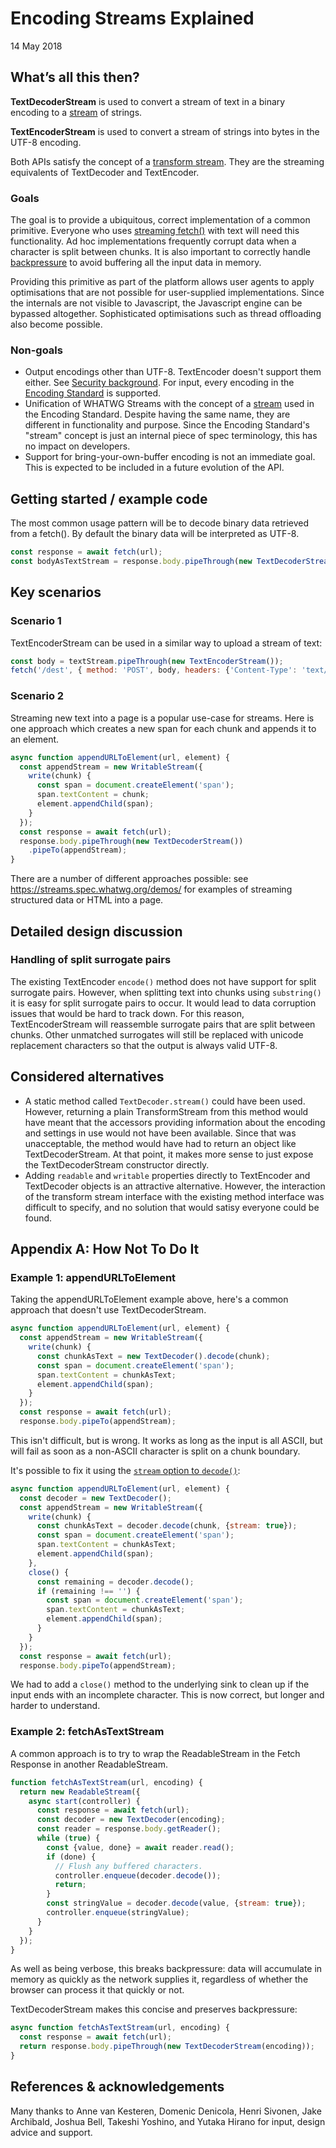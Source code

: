 # Encoding Streams Explained
14 May 2018

## What’s all this then?

**TextDecoderStream** is used to convert a stream of text in a binary encoding to a
[stream](https://streams.spec.whatwg.org/) of strings.

**TextEncoderStream** is used to convert a stream of strings into bytes in the UTF-8 encoding.

Both APIs satisfy the concept of a
[transform stream](https://streams.spec.whatwg.org/#ts-model). They are the streaming equivalents of
TextDecoder and TextEncoder.

### Goals

The goal is to provide a ubiquitous, correct implementation of a common primitive. Everyone who uses
[streaming
fetch()](https://developer.mozilla.org/en-US/docs/Web/API/Streams_API/Using_readable_streams#Consuming_a_fetch_as_a_stream)
with text will need this functionality. Ad hoc implementations frequently corrupt data when a
character is split between chunks. It is also important to correctly handle
[backpressure](https://streams.spec.whatwg.org/#backpressure) to avoid buffering all the input data
in memory.

Providing this primitive as part of the platform allows user agents to apply optimisations that are
not possible for user-supplied implementations. Since the internals are not visible to Javascript,
the Javascript engine can be bypassed altogether. Sophisticated optimisations such as thread
offloading also become possible.

### Non-goals

* Output encodings other than UTF-8. TextEncoder doesn't support them either. See [Security
  background](https://encoding.spec.whatwg.org/#security-background). For input, every
  encoding in the [Encoding Standard](https://encoding.spec.whatwg.org/#names-and-labels)
  is supported.
* Unification of WHATWG Streams with the concept of a
  [stream](https://encoding.spec.whatwg.org/#concept-stream) used in the Encoding Standard. Despite
  having the same name, they are different in functionality and purpose. Since the Encoding
  Standard's "stream" concept is just an internal piece of spec terminology, this has no impact on
  developers.
* Support for bring-your-own-buffer encoding is not an immediate goal. This is expected to be
  included in a future evolution of the API.

## Getting started / example code

The most common usage pattern will be to decode binary data retrieved from a fetch(). By default the
binary data will be interpreted as UTF-8.

```javascript
const response = await fetch(url);
const bodyAsTextStream = response.body.pipeThrough(new TextDecoderStream());
```

## Key scenarios

### Scenario 1

TextEncoderStream can be used in a similar way to upload a stream of text:

```javascript
const body = textStream.pipeThrough(new TextEncoderStream());
fetch('/dest', { method: 'POST', body, headers: {'Content-Type': 'text/plain; charset=UTF-8'} });
```


### Scenario 2

Streaming new text into a page is a popular use-case for streams. Here is one approach which
creates a new span for each chunk and appends it to an element.

```javascript
async function appendURLToElement(url, element) {
  const appendStream = new WritableStream({
    write(chunk) {
      const span = document.createElement('span');
      span.textContent = chunk;
      element.appendChild(span);
    }
  });
  const response = await fetch(url);
  response.body.pipeThrough(new TextDecoderStream())
    .pipeTo(appendStream);
}
```

There are a number of different approaches possible: see https://streams.spec.whatwg.org/demos/ for
examples of streaming structured data or HTML into a page.

## Detailed design discussion

### Handling of split surrogate pairs

The existing TextEncoder `encode()` method does not have support for split surrogate pairs. However,
when splitting text into chunks using `substring()` it is easy for split surrogate pairs to
occur. It would lead to data corruption issues that would be hard to track down. For this reason,
TextEncoderStream will reassemble surrogate pairs that are split between chunks. Other unmatched
surrogates will still be replaced with unicode replacement characters so that the output is always
valid UTF-8.

## Considered alternatives
* A static method called `TextDecoder.stream()` could have been used. However, returning a plain
  TransformStream from this method would have meant that the accessors providing information about
  the encoding and settings in use would not have been available. Since that was unacceptable, the
  method would have had to return an object like TextDecoderStream. At that point, it makes more
  sense to just expose the TextDecoderStream constructor directly.
* Adding `readable` and `writable` properties directly to TextEncoder and TextDecoder objects is an
  attractive alternative. However, the interaction of the transform stream interface with the
  existing method interface was difficult to specify, and no solution that would satisy everyone
  could be found.

## Appendix A: How Not To Do It

### Example 1: appendURLToElement

Taking the appendURLToElement example above, here's a common approach that doesn't use
TextDecoderStream.

```javascript
async function appendURLToElement(url, element) {
  const appendStream = new WritableStream({
    write(chunk) {
      const chunkAsText = new TextDecoder().decode(chunk);
      const span = document.createElement('span');
      span.textContent = chunkAsText;
      element.appendChild(span);
    }
  });
  const response = await fetch(url);
  response.body.pipeTo(appendStream);
```

This isn't difficult, but is wrong. It works as long as the input is all ASCII, but will fail as
soon as a non-ASCII character is split on a chunk boundary.

It's possible to fix it using the [`stream` option to
`decode()`](https://encoding.spec.whatwg.org/#dom-textdecodeoptions-stream):

```javascript
async function appendURLToElement(url, element) {
  const decoder = new TextDecoder();
  const appendStream = new WritableStream({
    write(chunk) {
      const chunkAsText = decoder.decode(chunk, {stream: true});
      const span = document.createElement('span');
      span.textContent = chunkAsText;
      element.appendChild(span);
    },
    close() {
      const remaining = decoder.decode();
      if (remaining !== '') {
        const span = document.createElement('span');
        span.textContent = chunkAsText;
        element.appendChild(span);
      }
    }
  });
  const response = await fetch(url);
  response.body.pipeTo(appendStream);
```

We had to add a `close()` method to the underlying sink to clean up if the input ends with an
incomplete character. This is now correct, but longer and harder to understand.

### Example 2: fetchAsTextStream

A common approach is to try to wrap the ReadableStream in the Fetch Response in another
ReadableStream.

```javascript
function fetchAsTextStream(url, encoding) {
  return new ReadableStream({
    async start(controller) {
      const response = await fetch(url);
      const decoder = new TextDecoder(encoding);
      const reader = response.body.getReader();
      while (true) {
        const {value, done} = await reader.read();
        if (done) {
          // Flush any buffered characters.
          controller.enqueue(decoder.decode());
          return;
        }
        const stringValue = decoder.decode(value, {stream: true});
        controller.enqueue(stringValue);
      }
    }
  });
}
```

As well as being verbose, this breaks backpressure: data will accumulate in memory as quickly as the
network supplies it, regardless of whether the browser can process it that quickly or not.

TextDecoderStream makes this concise and preserves backpressure:

```javascript
async function fetchAsTextStream(url, encoding) {
  const response = await fetch(url);
  return response.body.pipeThrough(new TextDecoderStream(encoding));
}
```

## References & acknowledgements

Many thanks to Anne van Kesteren, Domenic Denicola, Henri Sivonen, Jake Archibald, Joshua Bell,
Takeshi Yoshino, and Yutaka Hirano for input, design advice and support.
